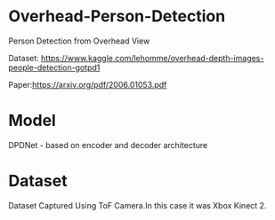 # Overhead-Person-Detection

Person Detection from Overhead View

Dataset: https://www.kaggle.com/lehomme/overhead-depth-images-people-detection-gotpd1

Paper:https://arxiv.org/pdf/2006.01053.pdf

# Model

DPDNet - based on encoder and decoder architecture 

# Dataset

Dataset Captured Using ToF Camera.In this case it was Xbox Kinect 2.

